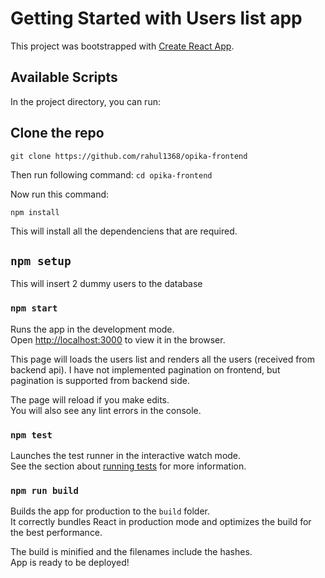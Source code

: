 # Getting Started with Users list app

This project was bootstrapped with [Create React App](https://github.com/facebook/create-react-app).

## Available Scripts

In the project directory, you can run:
## Clone the repo

`git clone https://github.com/rahul1368/opika-frontend`

Then run following command:
`cd opika-frontend`

Now run this command:

`npm install`

This will install all the dependenciens that are required.

## `npm setup`

This will insert 2 dummy users to the database

### `npm start`

Runs the app in the development mode.\
Open [http://localhost:3000](http://localhost:3000) to view it in the browser.

This page will loads the users list and renders all the users (received from backend api).
I have not implemented pagination on frontend, but pagination is supported from backend side.

The page will reload if you make edits.\
You will also see any lint errors in the console.

### `npm test`

Launches the test runner in the interactive watch mode.\
See the section about [running tests](https://facebook.github.io/create-react-app/docs/running-tests) for more information.

### `npm run build`

Builds the app for production to the `build` folder.\
It correctly bundles React in production mode and optimizes the build for the best performance.

The build is minified and the filenames include the hashes.\
App is ready to be deployed!

